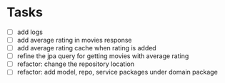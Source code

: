 # Tasks
- [ ] add logs
- [ ] add average rating in movies response
- [ ] add average rating cache when rating is added
- [ ] refine the jpa query for getting movies with average rating
- [ ] refactor: change the repository location
- [ ] refactor: add model, repo, service packages under domain package
